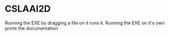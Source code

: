 # CSLAAI2D
Running the EXE by dragging a file on it runs it.
Running the EXE on it's own prints the documentation
